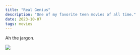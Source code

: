 ```yaml
---
title: "Real Genius"
description: "One of my favorite teen movies of all time."
date: 2023-10-07
tags: movies
---
```


Ah the jargon.

![](https://res.cloudinary.com/diajberzp/image/upload/c_scale,w_1322/v1707371867/blog/real-genius_ovsj9d.png)
